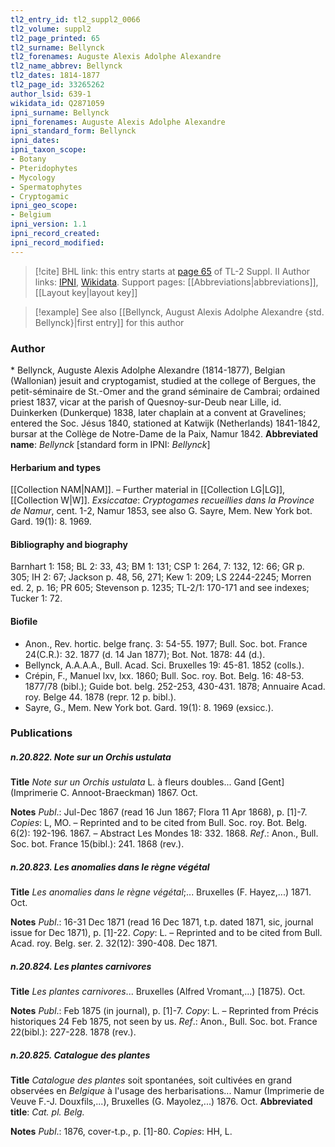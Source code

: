 ```yaml
---
tl2_entry_id: tl2_suppl2_0066
tl2_volume: suppl2
tl2_page_printed: 65
tl2_surname: Bellynck
tl2_forenames: Auguste Alexis Adolphe Alexandre
tl2_name_abbrev: Bellynck
tl2_dates: 1814-1877
tl2_page_id: 33265262
author_lsid: 639-1
wikidata_id: Q2871059
ipni_surname: Bellynck
ipni_forenames: Auguste Alexis Adolphe Alexandre
ipni_standard_form: Bellynck
ipni_dates: 
ipni_taxon_scope: 
- Botany
- Pteridophytes
- Mycology
- Spermatophytes
- Cryptogamic
ipni_geo_scope: 
- Belgium
ipni_version: 1.1
ipni_record_created: 
ipni_record_modified:
---
```


> [!cite] BHL link: this entry starts at [page 65](https://www.biodiversitylibrary.org/page/33265262) of TL-2 Suppl. II
> Author links: [IPNI](https://www.ipni.org/a/639-1), [Wikidata](https://www.wikidata.org/wiki/Q2871059). Support pages: [[Abbreviations|abbreviations]], [[Layout key|layout key]]

> [!example] See also [[Bellynck, August Alexis Adolphe Alexandre {std. Bellynck}|first entry]] for this author

### Author

\* Bellynck, Auguste Alexis Adolphe Alexandre (1814-1877), Belgian (Wallonian) jesuit and cryptogamist, studied at the college of Bergues, the petit-séminaire de St.-Omer and the grand séminaire de Cambrai; ordained priest 1837, vicar at the parish of Quesnoy-sur-Deub near Lille, id. Duinkerken (Dunkerque) 1838, later chaplain at a convent at Gravelines; entered the Soc. Jésus 1840, stationed at Katwijk (Netherlands) 1841-1842, bursar at the Collège de Notre-Dame de la Paix, Namur 1842. 
**Abbreviated name**: *Bellynck* \[standard form in IPNI: *Bellynck*\]

#### Herbarium and types

[[Collection NAM|NAM]]. – Further material in [[Collection LG|LG]], [[Collection W|W]].
*Exsiccatae*: *Cryptogames recueillies dans la Province de Namur*, cent. 1-2, Namur 1853, see also G. Sayre, Mem. New York bot. Gard. 19(1): 8. 1969.

#### Bibliography and biography

Barnhart 1: 158; BL 2: 33, 43; BM 1: 131; CSP 1: 264, 7: 132, 12: 66; GR p. 305; IH 2: 67; Jackson p. 48, 56, 271; Kew 1: 209; LS 2244-2245; Morren ed. 2, p. 16; PR 605; Stevenson p. 1235; TL-2/1: 170-171 and see indexes; Tucker 1: 72.

#### Biofile

- Anon., Rev. hortic. belge franç. 3: 54-55. 1977; Bull. Soc. bot. France 24(C.R.): 32. 1877 (d. 14 Jan 1877); Bot. Not. 1878: 44 (d.).
- Bellynck, A.A.A.A., Bull. Acad. Sci. Bruxelles 19: 45-81. 1852 (colls.).
- Crépin, F., Manuel lxv, lxx. 1860; Bull. Soc. roy. Bot. Belg. 16: 48-53. 1877/78 (bibl.); Guide bot. belg. 252-253, 430-431. 1878; Annuaire Acad. roy. Belge 44. 1878 (repr. 12 p. bibl.).
- Sayre, G., Mem. New York bot. Gard. 19(1): 8. 1969 (exsicc.).

### Publications

##### n.20.822. Note sur un Orchis ustulata

**Title**
*Note sur un Orchis ustulata* L. à fleurs doubles... Gand \[Gent\] (Imprimerie C. Annoot-Braeckman) 1867. Oct.

**Notes**
*Publ*.: Jul-Dec 1867 (read 16 Jun 1867; Flora 11 Apr 1868), p. \[1\]-7. *Copies*: L, MO. – Reprinted and to be cited from Bull. Soc. roy. Bot. Belg. 6(2): 192-196. 1867. – Abstract Les Mondes 18: 332. 1868.
*Ref*.: Anon., Bull. Soc. bot. France 15(bibl.): 241. 1868 (rev.).

##### n.20.823. Les anomalies dans le règne végétal

**Title**
*Les anomalies dans le règne végétal*;... Bruxelles (F. Hayez,...) 1871. Oct.

**Notes**
*Publ*.: 16-31 Dec 1871 (read 16 Dec 1871, t.p. dated 1871, sic, journal issue for Dec 1871), p. \[1\]-22. *Copy*: L. – Reprinted and to be cited from Bull. Acad. roy. Belg. ser. 2. 32(12): 390-408. Dec 1871.

##### n.20.824. Les plantes carnivores

**Title**
*Les plantes carnivores*... Bruxelles (Alfred Vromant,...) \[1875). Oct.

**Notes**
*Publ*.: Feb 1875 (in journal), p. \[1\]-7. *Copy*: L. – Reprinted from Précis historiques 24 Feb 1875, not seen by us.
*Ref*.: Anon., Bull. Soc. bot. France 22(bibl.): 227-228. 1878 (rev.).

##### n.20.825. Catalogue des plantes

**Title**
*Catalogue des plantes* soit spontanées, soit cultivées en grand observées en *Belgique* à l'usage des herbarisations... Namur (Imprimerie de Veuve F.-J. Douxfils,...), Bruxelles (G. Mayolez,...) 1876. Oct.
**Abbreviated title**: *Cat. pl. Belg.*

**Notes**
*Publ*.: 1876, cover-t.p., p. \[1\]-80. *Copies*: HH, L.

